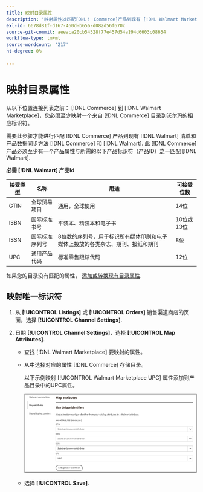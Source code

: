 ```yaml
---
title: 映射目录属性
description: '映射属性以匹配[DNL！ Commerce]产品到现有 [!DNL Walmart Marketplace] 列出并同步数据 [!DNL Channel Manager] 和 [!DNL Walmart].'
exl-id: 6678d81f-d167-460d-b656-d082d56f670c
source-git-commit: aeeaca20cb54528f77e457d54a194d6603c08654
workflow-type: tm+mt
source-wordcount: '217'
ht-degree: 0%

---
```


# 映射目录属性

从以下位置连接列表之前： [!DNL Commerce] 到 [!DNL Walmart Marketplace]，您必须至少映射一个来自 [!DNL Commerce] 目录到沃尔玛的相应标识符。

需要此步骤才能进行匹配 [!DNL Commerce] 产品到现有 [!DNL Walmart] 清单和产品数据同步方法 [!DNL Commerce] 和 [!DNL Walmart]. 此 [!DNL Commerce] 产品必须至少有一个产品属性与所需的以下产品标识符（产品ID）之一匹配 [!DNL Walmart].

**必需 [!DNL Walmart] 产品Id**

| **接受类型** | **名称** | **用途** | **可接受位数** |
|-------------------|--------------------------------------|--------------------------------------------------------------------------------------------------------------------------------------------------|-----------------------|
| GTIN | 全球贸易项目 | 通用，全球使用 | 14位 |
| ISBN | 国际标准书号 | 平装本、精装本和电子书 | 10位或13位 |
| ISSN | 国际标准序列号 | 8位数的序列号，用于标识所有媒体印刷和电子媒体上投放的各类杂志、期刊、报纸和期刊 | 8位 |
| UPC | 通用产品代码 | 标准零售跟踪代码 | 12位 |

如果您的目录没有匹配的属性， [添加或转换现有目录属性](https://docs.magento.com/user-guide/catalog/product-attributes.html).

## 映射唯一标识符

1. 从 **[!UICONTROL Listings]** 或 **[!UICONTROL Orders]** 销售渠道商店的页面，选择 **[!UICONTROL Channel Settings]**.

1. 日期 **[!UICONTROL Channel Settings]**，选择 **[!UICONTROL Map Attributes]**.

   - 查找 [!DNL Walmart Marketplace] 要映射的属性。

   - 从中选择对应的属性 [!DNL Commerce] 存储目录。

      以下示例映射 [!UICONTROL Walmart Marketplace UPC] 属性添加到产品目录中的UPC属性。

      ![映射产品匹配条件的属性](assets/products-map-attributes-for-match.png)

   - 选择 **[!UICONTROL Save]**.
